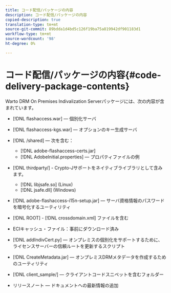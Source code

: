 ```yaml
---
title: コード配信/パッケージの内容
description: コード配信/パッケージの内容
copied-description: true
translation-type: tm+mt
source-git-commit: 89bdda1d4bd5c126f19ba75a819942df901183d1
workflow-type: tm+mt
source-wordcount: '98'
ht-degree: 0%

---
```



# コード配信/パッケージの内容{#code-delivery-package-contents}

Warto DRM On Premises Indivalization Serverパッケージには、次の内容が含まれています。

* [!DNL flashaccess.war]  — 個別化サーバ
* [!DNL flashaccess-kgs.war]  — オプションのキー生成サーバ
* [!DNL /shared]  — 次を含む：

   * [!DNL adobe-flashaccess-certs.jar]
   * [!DNL AdobeInitial.properties]  — プロパティファイルの例

* [!DNL thirdparty/] - Crypto-Jサポートをネイティブライブラリとして含みます。

   * [!DNL libjsafe.so] (Linux)
   * [!DNL jsafe.dll] (Windows)

* [!DNL adobe-flashaccess-i15n-setup.jar]  — サーバ資格情報のパスワードを暗号化するユーティリティ
* [!DNL ROOT] - [!DNL crossdomain.xml] ファイルを含む

* ECIキャッシュ・ファイル：事前にダウンロード済み
* [!DNL addIndivCert.py]  — オンプレミスの個別化をサポートするために、ライセンスサーバーの信頼ルートを更新するスクリプト
* [!DNL CreateMetadata.jar]  — オンプレミスDRMメタデータを作成するためのユーティリティ
* [!DNL client_sample/]  — クライアントコードスニペットを含むフォルダー
* リリースノート — ドキュメントへの最新情報の追加

